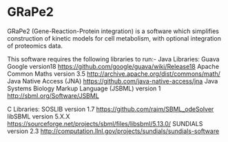 # GRaPe2
GRaPe2 (Gene-Reaction-Protein integration) is a software which simplifies construction of kinetic models for cell metabolism, with optional integration of proteomics data.

This software requires the following libraries to run:-
Java Libraries:
Guava Google version18            https://github.com/google/guava/wiki/Release18
Apache Common Maths version 3.5   http://archive.apache.org/dist/commons/math/
Java Native Access (JNA)          https://github.com/java-native-access/jna
Java Systems Biology Markup Language (JSBML) version 1    http://sbml.org/Software/JSBML

C Libraries: 
SOSLIB version 1.7 https://github.com/raim/SBML_odeSolver 
libSBML version 5.X.X https://sourceforge.net/projects/sbml/files/libsbml/5.13.0/ 
SUNDIALS version 2.3 http://computation.llnl.gov/projects/sundials/sundials-software

